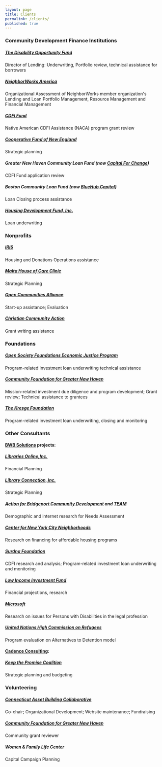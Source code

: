 ```yaml
---
layout: page
title: Clients
permalink: /clients/
published: true
---
```





  
  
### Community Development Finance Institutions

##### [The Disability Opportunity Fund](http://www.thedof.org)
Director of Lending: Underwriting, Portfolio review, technical assistance for borrowers

##### [NeighborWorks America](http://www.neighborworks.org/Training-Services/Organizational-Assessment)
Organizational Assessment of NeighborWorks member organization's Lending and Loan Portfolio Management, Resource Management and Financial Management

##### [CDFI Fund](http://www.cdfifund.gov)
Native American CDFI Assistance (NACA) program grant review

##### [Cooperative Fund of New England](http://www.cooperativefund.org)
Strategic planning

##### Greater New Haven Community Loan Fund (now [Capital For Change](http://www.capitalforchange.org))
CDFI Fund application review

##### Boston Community Loan Fund (now [BlueHub Capital](https://bluehubcapital.org/programs-services/loan-fund))
Loan Closing process assistance

##### [Housing Development Fund, Inc.](https://hdfconnects.org/)
Loan underwriting
 
  
### Nonprofits	

##### [IRIS](http://www.irisct.org)
Housing and Donations Operations assistance

##### [Malta House of Care Clinic](http://www.maltahouseofcare.org)
Strategic Planning

##### [Open Communities Alliance](http://www.ctoca.org/)
Start-up assistance; Evaluation
  
##### [Christian Community Action](http://www.ccacaring.org/)
Grant writing assistance

 
 
### Foundations

##### [Open Society Foundations Economic Justice Program](https://www.opensocietyfoundations.org/who-we-are/programs/economic-justice-program)
Program-related investment loan underwriting technical assistance

##### [Community Foundation for Greater New Haven](http://www.cfgnh.org)
Mission-related investment due diligence and program development; Grant review; Technical assistance to grantees

##### [The Kresge Foundation](http://www.kresge.org)
Program-related investment loan underwriting, closing and monitoring 
  


  
### Other Consultants

#### [BWB Solutions](http://www.bwbsolutions.org/) projects:

##### [Libraries Online,Inc.](http://www.lioninc.org)
Financial Planning

##### [Library Connection, Inc.](http://www.libraryconnection.info)
Strategic Planning

##### [Action for Bridgeport Community Development](http://www.abcd.org) and [TEAM](http://www.teaminc.org)
Demographic and internet research for Needs Assessment

##### [Center for New York City Neighborhoods](https://cnycn.org/)
Research on financing for affordable housing programs

##### [Surdna Foundation](http://www.surdna.org)
CDFI research and analysis; Program-related investment loan underwriting and monitoring

##### [Low Income Investment Fund](http://www.liif.org)
Financial projections, research

##### [Microsoft](http://blogs.microsoft.com/on-the-issues/2015/07/23/the-ada-at-25-disability-rights-and-diversity/#sm.0001me094gi1eesayfh2o6ts6bzdl)
Research on issues for Persons with Disabilities in the legal profession

##### [United Nations High Commission on Refugees](http://www.unhcr.org/)
Program evaluation on Alternatives to Detention model

#### [Cadence Consulting](http://www.cadence-consulting.com/):

##### [Keep the Promise Coalition](http://www.ctkeepthepromise.org/)
Strategic planning and budgeting


### Volunteering

##### [Connecticut Asset Building Collaborative](http://www.ctassetbuilding.org)
Co-chair; Organizational Development; Website maintenance; Fundraising

##### [Community Foundation for Greater New Haven](http://www.cfgnh.org)
Community grant reviewer

##### [Women & Family Life Center](http://www.womenandfamilylife.org)
Capital Campaign Planning 
